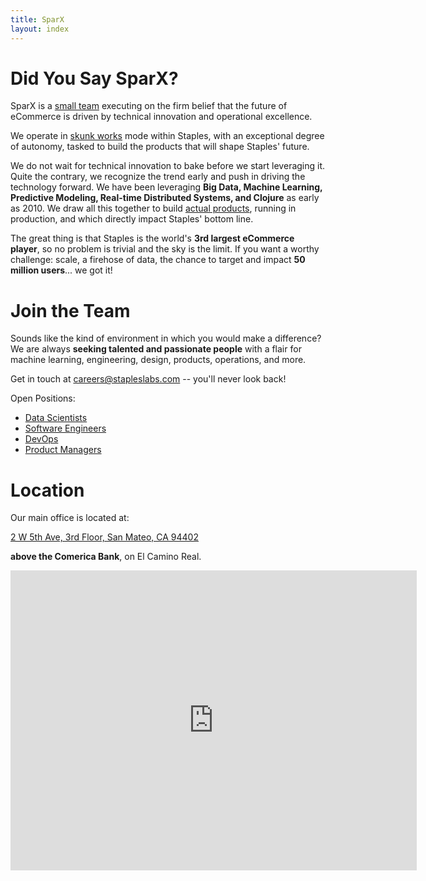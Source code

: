 ```yaml
---
title: SparX
layout: index
---
```


# Did You Say SparX?

SparX is a [small team](/w-we-are) executing on the firm belief that
the future of eCommerce is driven by technical innovation and
operational excellence.

We operate in [skunk works](https://en.wikipedia.org/wiki/Skunk_Works)
mode within Staples, with an exceptional degree of autonomy, tasked to
build the products that will shape Staples' future.

We do not wait for technical innovation to bake before we start
leveraging it. Quite the contrary, we recognize the trend early and
push in driving the technology forward. We have been leveraging **Big
Data, Machine Learning, Predictive Modeling, Real-time Distributed
Systems, and Clojure** as early as 2010. We draw all this together to
build [actual products](/w-we-do), running in production, and which
directly impact Staples' bottom line.

The great thing is that Staples is the world's **3rd largest eCommerce
player**, so no problem is trivial and the sky is the limit. If you
want a worthy challenge: scale, a firehose of data, the chance to
target and impact **50 million users**... we got it!

# Join the Team

Sounds like the kind of environment in which you would make a
difference?  We are always **seeking talented and passionate people**
with a flair for machine learning, engineering, design, products,
operations, and more.

Get in touch at
[careers@stapleslabs.com](mailto:careers@stapleslabs.com)  --  you'll
never look back!

Open Positions:

- [Data Scientists](jobs/data_scientist.html)
- [Software Engineers](jobs/software_engineer.html)
- [DevOps](jobs/devops.html)
- [Product Managers](jobs/product_manager.html)

# Location

Our main office is located at:

[2 W 5th Ave, 3rd Floor, San Mateo, CA 94402](https://goo.gl/maps/0VJZY)

**above the Comerica Bank**, on El Camino Real.

<iframe src="https://www.google.com/maps/embed?pb=!1m18!1m12!1m3!1d790.680863323996!2d-122.32454870000001!3d37.56157879999997!2m3!1f0!2f0!3f0!3m2!1i1024!2i768!4f13.1!3m3!1m2!1s0x808f9e6fcbbb1d0d%3A0x7c54ed9c3d21a053!2s2+W+5th+Ave%2C+San+Mateo%2C+CA+94402!5e0!3m2!1sen!2sus!4v1412111950661" width="650" height="480" frameborder="0" style="border:0">
</iframe>
